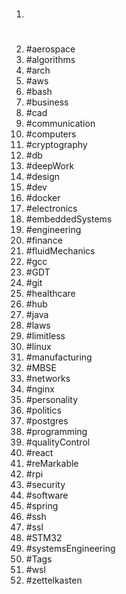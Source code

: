 1. #
1. #aerospace
1. #algorithms
1. #arch
1. #aws
1. #bash
1. #business
1. #cad
1. #communication
1. #computers
1. #cryptography
1. #db
1. #deepWork
1. #design
1. #dev
1. #docker
1. #electronics
1. #embeddedSystems
1. #engineering
1. #finance
1. #fluidMechanics
1. #gcc
1. #GDT
1. #git
1. #healthcare
1. #hub
1. #java
1. #laws
1. #limitless
1. #linux
1. #manufacturing
1. #MBSE
1. #networks
1. #nginx
1. #personality
1. #politics
1. #postgres
1. #programming
1. #qualityControl
1. #react
1. #reMarkable
1. #rpi
1. #security
1. #software
1. #spring
1. #ssh
1. #ssl
1. #STM32
1. #systemsEngineering
1. #Tags
1. #wsl
1. #zettelkasten
